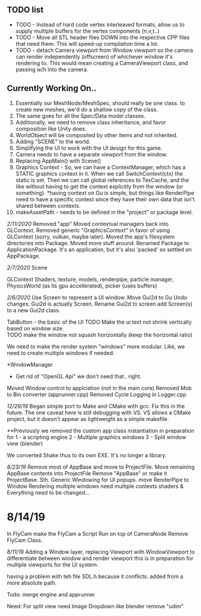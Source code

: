 ## TODO list
* TODO - Instead of hard code vertex interleaved formats, allow us to supply multiple buffers for the vertex components (n,v,t..)
* TODO - Move all STL header files DOWN into the respective CPP files that need them. This will speed-up compilation time a lot.
* TODO - detach Camera viewport from Window viewport so the camera can render independently (offscreen) of whichever window it's rendering to.  This would mean creating a CameraViewport class, and passing w/h into the camera.

## Currently Working On..
1. Essentially our MeshNode/MeshSpec, should really be one class.  to create new meshes, we'd do a shallow copy of the class.
2. The same goes for all the Spec/Data model classes.
3. Additionally, we need to remove class inheritance, and favor composition like Unity does.
4. WorldObject will be composited by other items and not inherited.
5. Adding "SCENE" to the world.  
6. Simplifying the UI to work with the UI design for this game.
7. Camera needs to have a separate viewport from the window.
8. Replacing AppMain() with Scene()
9. Graphics Context - So, we can have a ContextManager, which has a STATIC graphics context in it.  When we call SwitchContext(ctx) the static is set.
	Then we can call global references to TexCache, and the like without having to get the context explicitly from the window (or something).
	*having context on Gu is simple, but things like RenderPipe need to have a specific context since they have their own data that isn't shared between contexts.
10. makeAssetPath - needs to be defined in the "project" or package level.

*2/11/2020*
Removed "app"
Moved contextual managers back into GLContext.
Removed generic "GraphicsContext" in favor of using GLContext (sorry, vulkan, maybe later).
Moved the app's filesystem directories into Package.
Moved more stuff around.
Renamed Package to ApplicationPackage.  It's an application, but it's also 'packed' so settled on AppPackage.

*2/7/2020*
Scene

GLContext
	Shaders, texture, models, renderpipe, particle manager, PhysicsWorld (as its gpu accellerated), picker (uses buffers)

*2/6/2020*
Use Screen to represent a UI window.
Move Gui2d to Gu
Undo changes.  Gui2d is actually Screen.
Rename Gui2d to screen
add Screen(s) to a new Gui2d class.

TabButton - the basic of the UI
TODO Make the ui text not shrink vertically based on window size.  
TODO make the window not squash horizontally (keep the horizontal ratio)

We need to make the render system "windows" more modular.  Like, we need to create multiple windows if needed.

*WindowManager
* Get rid of "OpenGL Api" we don't need that.. right.

Moved Window control to applciation (not in the main core)
Removed Mob to Bin converter (apprunner.cpp)
Removed Cycle Logging in Logger.cpp


*12/29/19*
Began simple port to Make and CMake with gcc.  Fix this in the future.  The one caveat here is still debugging with VS. 
VS allows a CMake project, but it doesn't appear as lightweight as a simple makefile.

**Previously we removed the custom app class instantiation in preparation for 
	1 - a scripting engine 
	2 - Multiple graphics windows 
	3 - Split window view (blender)

We converted Shake thus to its own EXE.  It's no longer a library.

*8/23/19*
Remove most of AppBase and move to ProjectFile.
Move remaining AppBase contents into ProjectFile
Remove "AppBase" or make it ProjectBase. Sth.
Generic Windowing for UI popups.
move RenderPipe to Window
Rendering multiple windows
need multiple contexts
shaders & Everything need to be changed...

# 8/14/19
In FlyCam make the FlyCam a Script Run on top of CameraNode
	Remove FlyCam Class.

*8/11/19*
Adding a Window layer,
replacing Viewport with WindowViewport to differentiate between window and render viewport 
this is in preparation for multiple viewports for the UI system.

having a problem with teh file SDL.h because it conflicts.
added <SDL> from a more absolute path.

Todo: merge engine and apprunner

Need:
	For split view need
	Image Dropdown like blender
	remove "udim"

